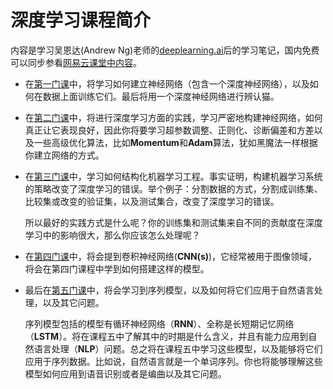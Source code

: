 # 深度学习课程简介
内容是学习吴恩达(Andrew Ng)老师的[deeplearning.ai](https://www.coursera.org/specializations/deep-learning)后的学习笔记，国内免费可以同步参看[网易云课堂中内容](https://mooc.study.163.com/university/deeplearning_ai#/c)。

- 在[第一门课](https://github.com/gaotingwang/deep-learning-note/tree/master/markdown/Class1)中，将学习如何建立神经网络（包含一个深度神经网络），以及如何在数据上面训练它们。最后将用一个深度神经网络进行辨认猫。

- 在[第二门课](https://github.com/gaotingwang/deep-learning-note/tree/master/markdown/Class2)中，将进行深度学习方面的实践，学习严密地构建神经网络，如何真正让它表现良好，因此你将要学习超参数调整、正则化、诊断偏差和方差以及一些高级优化算法，比如**Momentum**和**Adam**算法，犹如黑魔法一样根据你建立网络的方式。

- 在[第三门课](https://github.com/gaotingwang/deep-learning-note/tree/master/markdown/Class3)中，学习如何结构化机器学习工程。事实证明，构建机器学习系统的策略改变了深度学习的错误。举个例子：分割数据的方式，分割成训练集、比较集或改变的验证集，以及测试集合，改变了深度学习的错误。

  所以最好的实践方式是什么呢？你的训练集和测试集来自不同的贡献度在深度学习中的影响很大，那么你应该怎么处理呢？

- 在[第四门课](https://github.com/gaotingwang/deep-learning-note/tree/master/markdown/Class4)中，将会提到卷积神经网络(**CNN(s)**)，它经常被用于图像领域，将会在第四门课程中学到如何搭建这样的模型。

- 最后在[第五门课](https://github.com/gaotingwang/deep-learning-note/tree/master/markdown/Class5)中，将会学习到序列模型，以及如何将它们应用于自然语言处理，以及其它问题。

  序列模型包括的模型有循环神经网络（**RNN**）、全称是长短期记忆网络（**LSTM**）。将在课程五中了解其中的时期是什么含义，并且有能力应用到自然语言处理（**NLP**）问题。总之将在课程五中学习这些模型，以及能够将它们应用于序列数据。比如说，自然语言就是一个单词序列。你也将能够理解这些模型如何应用到语音识别或者是编曲以及其它问题。




